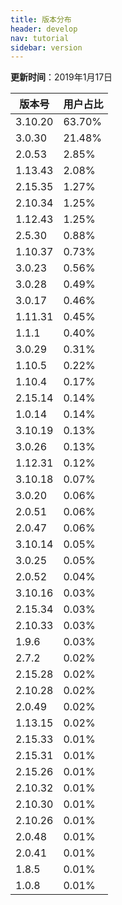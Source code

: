 ```yaml
---
title: 版本分布
header: develop
nav: tutorial
sidebar: version
---
```

**更新时间**：2019年1月17日

|版本号|用户占比|
|---|---|
|3.10.20|63.70%|
|3.0.30|21.48%|
|2.0.53|2.85%|
|1.13.43|2.08%|
|2.15.35|1.27%|
|2.10.34|1.25%|
|1.12.43|1.25%|
|2.5.30|0.88%|
|1.10.37|0.73%|
|3.0.23|0.56%|
|3.0.28|0.49%|
|3.0.17|0.46%|
|1.11.31|0.45%|
|1.1.1|0.40%|
|3.0.29|0.31%|
|1.10.5|0.22%|
|1.10.4|0.17%|
|2.15.14|0.14%|
|1.0.14|0.14%|
|3.10.19|0.13%|
|3.0.26|0.13%|
|1.12.31|0.12%|
|3.10.18|0.07%|
|3.0.20|0.06%|
|2.0.51|0.06%|
|2.0.47|0.06%|
|3.10.14|0.05%|
|3.0.25|0.05%|
|2.0.52|0.04%|
|3.10.16|0.03%|
|2.15.34|0.03%|
|2.10.33|0.03%|
|1.9.6|0.03%|
|2.7.2|0.02%|
|2.15.28|0.02%|
|2.10.28|0.02%|
|2.0.49|0.02%|
|1.13.15|0.02%|
|2.15.33|0.01%|
|2.15.31|0.01%|
|2.15.26|0.01%|
|2.10.32|0.01%|
|2.10.30|0.01%|
|2.10.26|0.01%|
|2.0.48|0.01%|
|2.0.41|0.01%|
|1.8.5|0.01%|
|1.0.8|0.01%|

